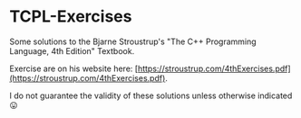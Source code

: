 # TCPL-Exercises
Some solutions to the Bjarne Stroustrup's "The C++ Programming Language, 4th Edition" Textbook.

Exercise are on his website here: [https://stroustrup.com/4thExercises.pdf](https://stroustrup.com/4thExercises.pdf).

I do not guarantee the validity of these solutions unless otherwise indicated :stuck_out_tongue:
